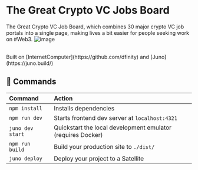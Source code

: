 # The Great Crypto VC Jobs Board
The Great Crypto VC Job Board, which combines 30 major crypto VC job portals into a single page, making lives a bit easier for people seeking work on #Web3.
![image](https://github.com/user-attachments/assets/2dfd18d8-7457-435b-b593-fa0d08cdb289)

<br>
Built on [InternetComputer](https://github.com/dfinity) and [Juno](https://juno.build/)



## 🧞 Commands

| Command          | Action                                                      |
| :--------------- | :---------------------------------------------------------- |
| `npm install`    | Installs dependencies                                       |
| `npm run dev`    | Starts frontend dev server at `localhost:4321`              |
| `juno dev start` | Quickstart the local development emulator (requires Docker) |
| `npm run build`  | Build your production site to `./dist/`                     |
| `juno deploy`    | Deploy your project to a Satellite                          |

